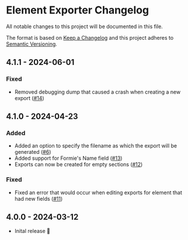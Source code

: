 # Element Exporter Changelog

All notable changes to this project will be documented in this file.

The format is based on [Keep a Changelog](http://keepachangelog.com/) and this project adheres to [Semantic Versioning](http://semver.org/).

## 4.1.1 - 2024-06-01
### Fixed
- Removed debugging dump that caused a crash when creating a new export ([#14](https://github.com/studioespresso/craft-exporter/issues/14))

## 4.1.0 - 2024-04-23
### Added
- Added an option to specify the filename as which the export will be generated ([#6](https://github.com/studioespresso/craft-exporter/issues/6))
- Added support for Formie's Name field ([#13](https://github.com/studioespresso/craft-exporter/issues/13))
- Exports can now be created for empty sections ([#12](https://github.com/studioespresso/craft-exporter/issues/12))

### Fixed
- Fixed an error that would occur when editing exports for element that had new fields ([#11](https://github.com/studioespresso/craft-exporter/issues/11))


## 4.0.0 - 2024-03-12
- Inital release 🚀

